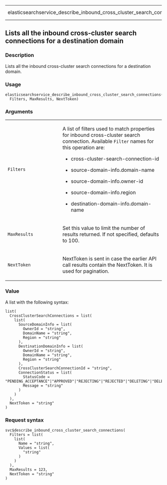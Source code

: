 <table style="width: 100%;">
<tbody>
<tr class="odd">
<td>elasticsearchservice_describe_inbound_cross_cluster_search_connections</td>
<td style="text-align: right;">R Documentation</td>
</tr>
</tbody>
</table>

## Lists all the inbound cross-cluster search connections for a destination domain

### Description

Lists all the inbound cross-cluster search connections for a destination
domain.

### Usage

    elasticsearchservice_describe_inbound_cross_cluster_search_connections(
      Filters, MaxResults, NextToken)

### Arguments

<table>
<colgroup>
<col style="width: 35%" />
<col style="width: 65%" />
</colgroup>
<tbody>
<tr class="odd">
<td><code
id="elasticsearchservice_describe_inbound_cross_cluster_search_connections_:_Filters">Filters</code></td>
<td><p>A list of filters used to match properties for inbound
cross-cluster search connection. Available <code>Filter</code> names for
this operation are:</p>
<ul>
<li><p>cross-cluster-search-connection-id</p></li>
<li><p>source-domain-info.domain-name</p></li>
<li><p>source-domain-info.owner-id</p></li>
<li><p>source-domain-info.region</p></li>
<li><p>destination-domain-info.domain-name</p></li>
</ul></td>
</tr>
<tr class="even">
<td><code
id="elasticsearchservice_describe_inbound_cross_cluster_search_connections_:_MaxResults">MaxResults</code></td>
<td><p>Set this value to limit the number of results returned. If not
specified, defaults to 100.</p></td>
</tr>
<tr class="odd">
<td><code
id="elasticsearchservice_describe_inbound_cross_cluster_search_connections_:_NextToken">NextToken</code></td>
<td><p>NextToken is sent in case the earlier API call results contain
the NextToken. It is used for pagination.</p></td>
</tr>
</tbody>
</table>

### Value

A list with the following syntax:

    list(
      CrossClusterSearchConnections = list(
        list(
          SourceDomainInfo = list(
            OwnerId = "string",
            DomainName = "string",
            Region = "string"
          ),
          DestinationDomainInfo = list(
            OwnerId = "string",
            DomainName = "string",
            Region = "string"
          ),
          CrossClusterSearchConnectionId = "string",
          ConnectionStatus = list(
            StatusCode = "PENDING_ACCEPTANCE"|"APPROVED"|"REJECTING"|"REJECTED"|"DELETING"|"DELETED",
            Message = "string"
          )
        )
      ),
      NextToken = "string"
    )

### Request syntax

    svc$describe_inbound_cross_cluster_search_connections(
      Filters = list(
        list(
          Name = "string",
          Values = list(
            "string"
          )
        )
      ),
      MaxResults = 123,
      NextToken = "string"
    )
